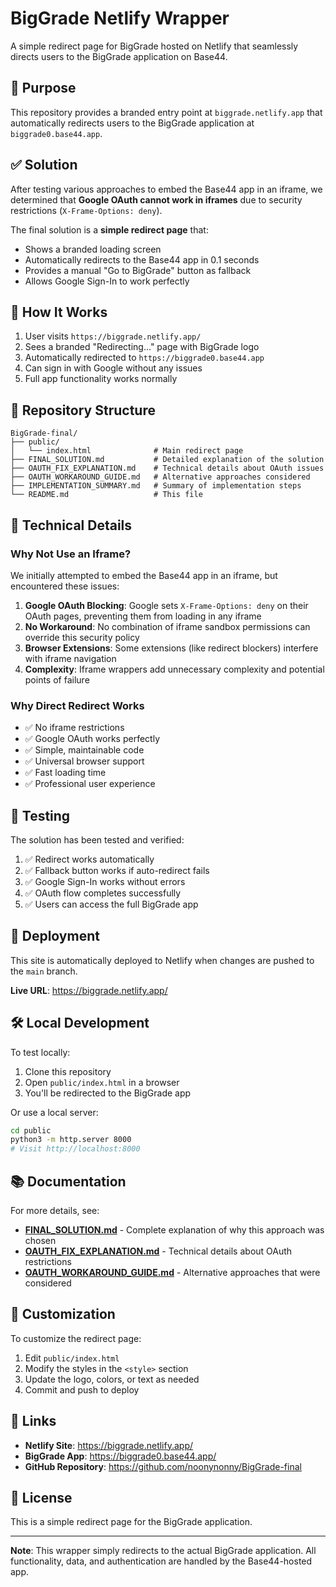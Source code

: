 # BigGrade Netlify Wrapper

A simple redirect page for BigGrade hosted on Netlify that seamlessly directs users to the BigGrade application on Base44.

## 🎯 Purpose

This repository provides a branded entry point at `biggrade.netlify.app` that automatically redirects users to the BigGrade application at `biggrade0.base44.app`.

## ✅ Solution

After testing various approaches to embed the Base44 app in an iframe, we determined that **Google OAuth cannot work in iframes** due to security restrictions (`X-Frame-Options: deny`). 

The final solution is a **simple redirect page** that:
- Shows a branded loading screen
- Automatically redirects to the Base44 app in 0.1 seconds
- Provides a manual "Go to BigGrade" button as fallback
- Allows Google Sign-In to work perfectly

## 🚀 How It Works

1. User visits `https://biggrade.netlify.app/`
2. Sees a branded "Redirecting..." page with BigGrade logo
3. Automatically redirected to `https://biggrade0.base44.app`
4. Can sign in with Google without any issues
5. Full app functionality works normally

## 📁 Repository Structure

```
BigGrade-final/
├── public/
│   └── index.html              # Main redirect page
├── FINAL_SOLUTION.md           # Detailed explanation of the solution
├── OAUTH_FIX_EXPLANATION.md    # Technical details about OAuth issues
├── OAUTH_WORKAROUND_GUIDE.md   # Alternative approaches considered
├── IMPLEMENTATION_SUMMARY.md   # Summary of implementation steps
└── README.md                   # This file
```

## 🔧 Technical Details

### Why Not Use an Iframe?

We initially attempted to embed the Base44 app in an iframe, but encountered these issues:

1. **Google OAuth Blocking**: Google sets `X-Frame-Options: deny` on their OAuth pages, preventing them from loading in any iframe
2. **No Workaround**: No combination of iframe sandbox permissions can override this security policy
3. **Browser Extensions**: Some extensions (like redirect blockers) interfere with iframe navigation
4. **Complexity**: Iframe wrappers add unnecessary complexity and potential points of failure

### Why Direct Redirect Works

- ✅ No iframe restrictions
- ✅ Google OAuth works perfectly
- ✅ Simple, maintainable code
- ✅ Universal browser support
- ✅ Fast loading time
- ✅ Professional user experience

## 🧪 Testing

The solution has been tested and verified:

1. ✅ Redirect works automatically
2. ✅ Fallback button works if auto-redirect fails
3. ✅ Google Sign-In works without errors
4. ✅ OAuth flow completes successfully
5. ✅ Users can access the full BigGrade app

## 📝 Deployment

This site is automatically deployed to Netlify when changes are pushed to the `main` branch.

**Live URL**: https://biggrade.netlify.app/

## 🛠️ Local Development

To test locally:

1. Clone this repository
2. Open `public/index.html` in a browser
3. You'll be redirected to the BigGrade app

Or use a local server:

```bash
cd public
python3 -m http.server 8000
# Visit http://localhost:8000
```

## 📚 Documentation

For more details, see:

- **[FINAL_SOLUTION.md](FINAL_SOLUTION.md)** - Complete explanation of why this approach was chosen
- **[OAUTH_FIX_EXPLANATION.md](OAUTH_FIX_EXPLANATION.md)** - Technical details about OAuth restrictions
- **[OAUTH_WORKAROUND_GUIDE.md](OAUTH_WORKAROUND_GUIDE.md)** - Alternative approaches that were considered

## 🎨 Customization

To customize the redirect page:

1. Edit `public/index.html`
2. Modify the styles in the `<style>` section
3. Update the logo, colors, or text as needed
4. Commit and push to deploy

## 🔗 Links

- **Netlify Site**: https://biggrade.netlify.app/
- **BigGrade App**: https://biggrade0.base44.app/
- **GitHub Repository**: https://github.com/noonynonny/BigGrade-final

## 📄 License

This is a simple redirect page for the BigGrade application.

---

**Note**: This wrapper simply redirects to the actual BigGrade application. All functionality, data, and authentication are handled by the Base44-hosted app.
